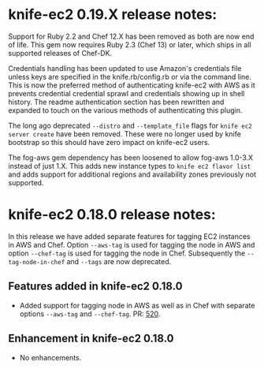 <!---
This file is reset every time a new release is done. The contents of this file are for the currently unreleased version.

Example Note:

## Example Heading
Details about the thing that changed that needs to get included in the Release Notes in markdown.
-->

# knife-ec2 0.19.X release notes:

Support for Ruby 2.2 and Chef 12.X has been removed as both are now end of life. This gem now requires Ruby 2.3 (Chef 13) or later, which ships in all supported releases of Chef-DK.

Credentials handling has been updated to use Amazon's credentials file unless keys are specified in the knife.rb/config.rb or via the command line. This is now the preferred method of authenticating knife-ec2 with AWS as it prevents credential credential sprawl and credentials showing up in shell history. The readme authentication section has been rewritten and expanded to touch on the various methods of authenticating this plugin.

The long ago deprecated `--distro` and `--template_file` flags for `knife ec2 server create` have been removed. These were no longer used by knife bootstrap so this should have zero impact on knife-ec2 users.

The fog-aws gem dependency has been loosened to allow fog-aws 1.0-3.X instead of just 1.X. This adds new instance types to `knife ec2 flavor list` and adds support for additional regions and availability zones previously not supported.

# knife-ec2 0.18.0 release notes:
In this release we have added separate features for tagging EC2 instances in AWS and Chef. Option `--aws-tag` is used for tagging the node in AWS and option `--chef-tag` is used for tagging the node in Chef. Subsequently the `--tag-node-in-chef` and `--tags` are now deprecated.

## Features added in knife-ec2 0.18.0
* Added support for tagging node in AWS as well as in Chef with separate options `--aws-tag` and `--chef-tag`. PR: [520](https://github.com/chef/knife-ec2/pull/520).

## Enhancement in knife-ec2 0.18.0
* No enhancements.
